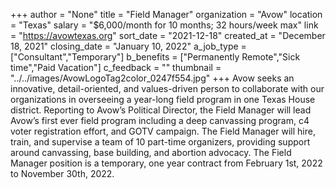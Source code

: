 +++
author = "None"
title = "Field Manager"
organization = "Avow"
location = "Texas"
salary = "$6,000/month for 10 months; 32 hours/week max"
link = "https://avowtexas.org"
sort_date = "2021-12-18"
created_at = "December 18, 2021"
closing_date = "January 10, 2022"
a_job_type = ["Consultant","Temporary"]
b_benefits = ["Permanently Remote","Sick time","Paid Vacation"]
c_feedback = ""
thumbnail = "../../images/AvowLogoTag2color_0247f554.jpg"
+++
Avow seeks an innovative, detail-oriented, and values-driven person to collaborate with our organizations in overseeing a year-long field program in one Texas House district. Reporting to Avow’s Political Director, the Field Manager will lead Avow’s first ever field program including a deep canvassing program, c4 voter registration effort, and GOTV campaign. The Field Manager will hire, train, and supervise a team of 10 part-time organizers, providing support around canvassing, base building, and abortion advocacy. The Field Manager position is a temporary, one year contract from February 1st, 2022 to November 30th, 2022. 